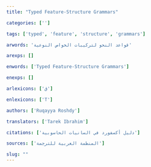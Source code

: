 ```yaml
---
title: "Typed Feature-Structure Grammars"

categories: ['']

tags: ['typed', 'feature', 'structure', 'grammars']

arwords: 'قواعد النحو لتركيبات الخواص النوعية'

arexps: []

enwords: ['Typed Feature-Structure Grammars']

enexps: []

arlexicons: ['ق']

enlexicons: ['T']

authors: ['Ruqayya Roshdy']

translators: ['Tarek Ibrahim']

citations: ['دليل أكسفورد في السانيات الحاسوبية']

sources: ['المنظمة العربية للترجمة']

slug: ""
---
```

